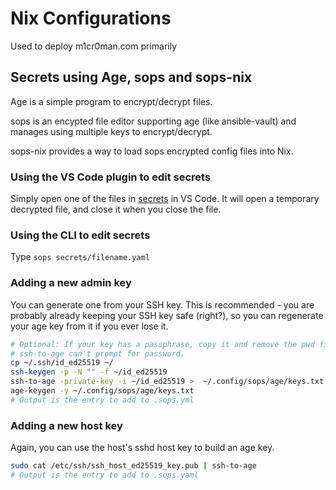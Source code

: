 # Nix Configurations

Used to deploy m1cr0man.com primarily

## Secrets using Age, sops and sops-nix

Age is a simple program to encrypt/decrypt files.

sops is an encypted file editor supporting age (like ansible-vault)
and manages using multiple keys to encrypt/decrypt.

sops-nix provides a way to load sops encrypted config
files into Nix.

### Using the VS Code plugin to edit secrets

Simply open one of the files in [secrets](./secrets) in VS Code.
It will open a temporary decrypted file, and close it when you
close the file.

### Using the CLI to edit secrets

Type `sops secrets/filename.yaml`

### Adding a new admin key

You can generate one from your SSH key.
This is recommended - you are probably already
keeping your SSH key safe (right?), so you can regenerate
your age key from it if you ever lose it.

```bash
# Optional: If your key has a passphrase, copy it and remove the pwd first
# ssh-to-age can't prompt for password.
cp ~/.ssh/id_ed25519 ~/
ssh-keygen -p -N "" -f ~/id_ed25519
ssh-to-age -private-key -i ~/id_ed25519 >  ~/.config/sops/age/keys.txt
age-keygen -y ~/.config/sops/age/keys.txt
# Output is the entry to add to .sops.yml
```

### Adding a new host key

Again, you can use the host's sshd host key to build
an age key.

```bash
sudo cat /etc/ssh/ssh_host_ed25519_key.pub | ssh-to-age
# Output is the entry to add to .sops.yaml
```
